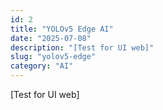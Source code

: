 ```yaml
---
id: 2
title: "YOLOv5 Edge AI"
date: "2025-07-08"
description: "[Test for UI web]"
slug: "yolov5-edge"
category: "AI"
---
```


[Test for UI web]
